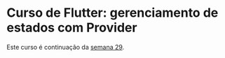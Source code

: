 # Curso de Flutter: gerenciamento de estados com Provider

Este curso é continuação da [semana 29](../semana29%20-%20flutter/README.md).